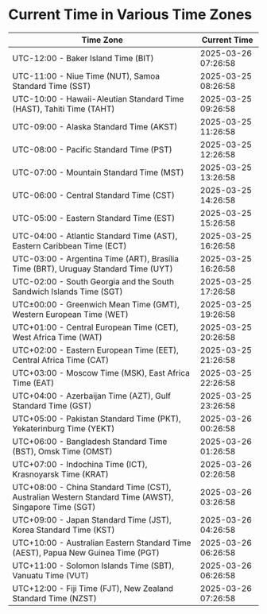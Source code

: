 # Current Time in Various Time Zones

| Time Zone | Current Time |
|-----------|--------------|
| UTC-12:00 - Baker Island Time (BIT) | 2025-03-26 07:26:58 |
| UTC-11:00 - Niue Time (NUT), Samoa Standard Time (SST) | 2025-03-25 08:26:58 |
| UTC-10:00 - Hawaii-Aleutian Standard Time (HAST), Tahiti Time (TAHT) | 2025-03-25 09:26:58 |
| UTC-09:00 - Alaska Standard Time (AKST) | 2025-03-25 11:26:58 |
| UTC-08:00 - Pacific Standard Time (PST) | 2025-03-25 12:26:58 |
| UTC-07:00 - Mountain Standard Time (MST) | 2025-03-25 13:26:58 |
| UTC-06:00 - Central Standard Time (CST) | 2025-03-25 14:26:58 |
| UTC-05:00 - Eastern Standard Time (EST) | 2025-03-25 15:26:58 |
| UTC-04:00 - Atlantic Standard Time (AST), Eastern Caribbean Time (ECT) | 2025-03-25 16:26:58 |
| UTC-03:00 - Argentina Time (ART), Brasília Time (BRT), Uruguay Standard Time (UYT) | 2025-03-25 16:26:58 |
| UTC-02:00 - South Georgia and the South Sandwich Islands Time (SGT) | 2025-03-25 17:26:58 |
| UTC±00:00 - Greenwich Mean Time (GMT), Western European Time (WET) | 2025-03-25 19:26:58 |
| UTC+01:00 - Central European Time (CET), West Africa Time (WAT) | 2025-03-25 20:26:58 |
| UTC+02:00 - Eastern European Time (EET), Central Africa Time (CAT) | 2025-03-25 21:26:58 |
| UTC+03:00 - Moscow Time (MSK), East Africa Time (EAT) | 2025-03-25 22:26:58 |
| UTC+04:00 - Azerbaijan Time (AZT), Gulf Standard Time (GST) | 2025-03-25 23:26:58 |
| UTC+05:00 - Pakistan Standard Time (PKT), Yekaterinburg Time (YEKT) | 2025-03-26 00:26:58 |
| UTC+06:00 - Bangladesh Standard Time (BST), Omsk Time (OMST) | 2025-03-26 01:26:58 |
| UTC+07:00 - Indochina Time (ICT), Krasnoyarsk Time (KRAT) | 2025-03-26 02:26:58 |
| UTC+08:00 - China Standard Time (CST), Australian Western Standard Time (AWST), Singapore Time (SGT) | 2025-03-26 03:26:58 |
| UTC+09:00 - Japan Standard Time (JST), Korea Standard Time (KST) | 2025-03-26 04:26:58 |
| UTC+10:00 - Australian Eastern Standard Time (AEST), Papua New Guinea Time (PGT) | 2025-03-26 06:26:58 |
| UTC+11:00 - Solomon Islands Time (SBT), Vanuatu Time (VUT) | 2025-03-26 06:26:58 |
| UTC+12:00 - Fiji Time (FJT), New Zealand Standard Time (NZST) | 2025-03-26 07:26:58 |

